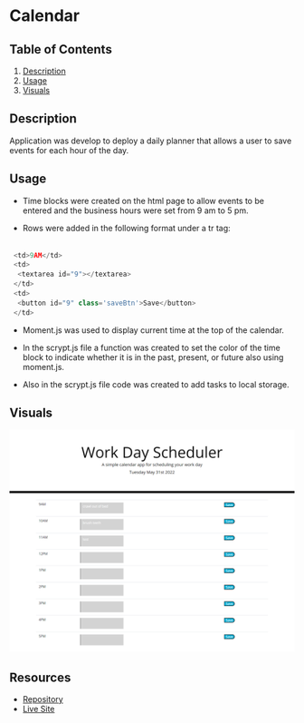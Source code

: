# Calendar

## Table of Contents
1. [Description](#description) 
2. [Usage](#usage)
3. [Visuals](#visuals)


## Description

Application was develop to deploy a daily planner that allows a user to save events for each hour of the day.


## Usage

- Time blocks were created on the html page to allow events to be entered and the business hours were set from 9 am to 5 pm.

- Rows were added in the following format under a tr tag:

```js   

 <td>9AM</td>
 <td>
  <textarea id="9"></textarea>
 </td>
 <td>
  <button id="9" class='saveBtn'>Save</button>
 </td>
```

- Moment.js was used to display current time at the top of the calendar.

- In the scrypt.js file a function was created to set the color of the time block to indicate whether it is in the past, present, or future also using moment.js.

- Also in the scrypt.js file code was created to add tasks to local storage.


## Visuals
![Calendar Full Page](./assets/images/Work-Day-Scheduler.png)


## Resources

- [Repository](https://github.com/alicessilva22/Calendar-Module05)
- [Live Site](https://alicessilva22.github.io/Calendar-Module05/)



